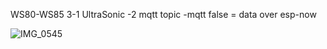 WS80-WS85 3-1 UltraSonic
-2 mqtt topic
-mqtt false = data over esp-now



![IMG_0545](https://github.com/user-attachments/assets/1b145534-2da1-49a8-a728-a46e29e27acd)
